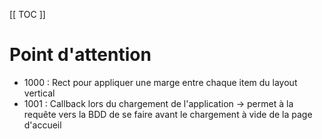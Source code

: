 [[ TOC ]]

# Point d'attention

* 1000 : Rect pour appliquer une marge entre chaque item du layout vertical
* 1001 : Callback lors du chargement de l'application -> permet à la requête vers la BDD de se faire avant le chargement à vide de la page d'accueil
